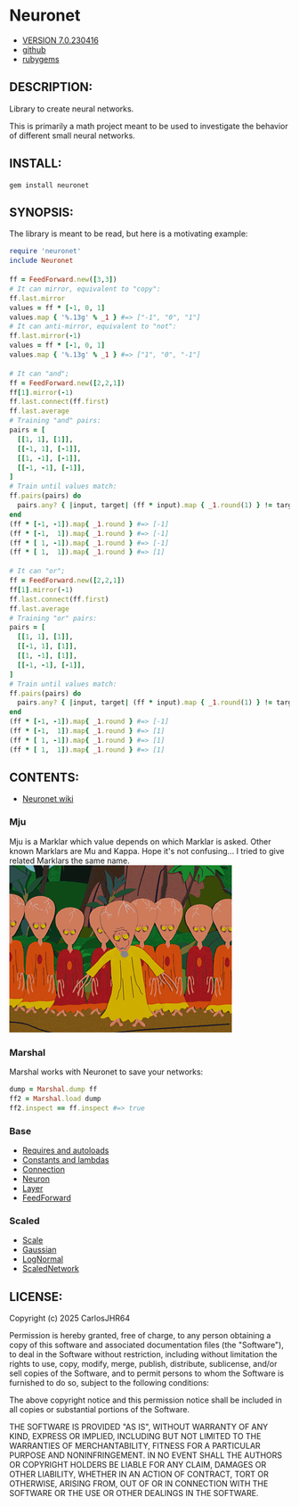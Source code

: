 # Neuronet

* [VERSION 7.0.230416](https://github.com/carlosjhr64/neuronet/releases)
* [github](https://github.com/carlosjhr64/neuronet)
* [rubygems](https://rubygems.org/gems/neuronet)

## DESCRIPTION:

Library to create neural networks.

This is primarily a math project meant to be used to investigate the behavior of
different small neural networks.

## INSTALL:
```console
gem install neuronet
```
## SYNOPSIS:

The library is meant to be read, but here is a motivating example:
```ruby
require 'neuronet'
include Neuronet

ff = FeedForward.new([3,3])
# It can mirror, equivalent to "copy":
ff.last.mirror
values = ff * [-1, 0, 1]
values.map { '%.13g' % _1 } #=> ["-1", "0", "1"]
# It can anti-mirror, equivalent to "not":
ff.last.mirror(-1)
values = ff * [-1, 0, 1]
values.map { '%.13g' % _1 } #=> ["1", "0", "-1"]

# It can "and";
ff = FeedForward.new([2,2,1])
ff[1].mirror(-1)
ff.last.connect(ff.first)
ff.last.average
# Training "and" pairs:
pairs = [
  [[1, 1], [1]],
  [[-1, 1], [-1]],
  [[1, -1], [-1]],
  [[-1, -1], [-1]],
]
# Train until values match:
ff.pairs(pairs) do
  pairs.any? { |input, target| (ff * input).map { _1.round(1) } != target }
end
(ff * [-1, -1]).map{ _1.round } #=> [-1]
(ff * [-1,  1]).map{ _1.round } #=> [-1]
(ff * [ 1, -1]).map{ _1.round } #=> [-1]
(ff * [ 1,  1]).map{ _1.round } #=> [1]

# It can "or";
ff = FeedForward.new([2,2,1])
ff[1].mirror(-1)
ff.last.connect(ff.first)
ff.last.average
# Training "or" pairs:
pairs = [
  [[1, 1], [1]],
  [[-1, 1], [1]],
  [[1, -1], [1]],
  [[-1, -1], [-1]],
]
# Train until values match:
ff.pairs(pairs) do
  pairs.any? { |input, target| (ff * input).map { _1.round(1) } != target }
end
(ff * [-1, -1]).map{ _1.round } #=> [-1]
(ff * [-1,  1]).map{ _1.round } #=> [1]
(ff * [ 1, -1]).map{ _1.round } #=> [1]
(ff * [ 1,  1]).map{ _1.round } #=> [1]
```
## CONTENTS:

* [Neuronet wiki](https://github.com/carlosjhr64/neuronet/wiki)

### Mju

Mju is a Marklar which value depends on which Marklar is asked.
Other known Marklars are Mu and Kappa.
Hope it's not confusing...
I tried to give related Marklars the same name.
![Marklar](img/marklar.png)

### Marshal

Marshal works with Neuronet to save your networks:
```ruby
dump = Marshal.dump ff
ff2 = Marshal.load dump
ff2.inspect == ff.inspect #=> true
```
### Base

* [Requires and autoloads](lib/neuronet.rb)
* [Constants and lambdas](lib/neuronet/constants.rb)
* [Connection](lib/neuronet/connection.rb)
* [Neuron](lib/neuronet/neuron.rb)
* [Layer](lib/neuronet/layer.rb)
* [FeedForward](lib/neuronet/feed_forward.rb)

### Scaled

* [Scale](lib/neuronet/scale.rb)
* [Gaussian](lib/neuronet/gaussian.rb)
* [LogNormal](lib/neuronet/log_normal.rb)
* [ScaledNetwork](lib/neuronet/scaled_network.rb)

## LICENSE:

Copyright (c) 2025 CarlosJHR64

Permission is hereby granted, free of charge,
to any person obtaining a copy of this software and
associated documentation files (the "Software"),
to deal in the Software without restriction,
including without limitation the rights
to use, copy, modify, merge, publish, distribute, sublicense, and/or sell
copies of the Software, and
to permit persons to whom the Software is furnished to do so,
subject to the following conditions:

The above copyright notice and this permission notice
shall be included in all copies or substantial portions of the Software.

THE SOFTWARE IS PROVIDED "AS IS",
WITHOUT WARRANTY OF ANY KIND, EXPRESS OR IMPLIED,
INCLUDING BUT NOT LIMITED TO THE WARRANTIES OF MERCHANTABILITY,
FITNESS FOR A PARTICULAR PURPOSE AND NONINFRINGEMENT.
IN NO EVENT SHALL THE AUTHORS OR COPYRIGHT HOLDERS BE LIABLE FOR ANY CLAIM,
DAMAGES OR OTHER LIABILITY, WHETHER IN AN ACTION OF CONTRACT,
TORT OR OTHERWISE, ARISING FROM, OUT OF OR IN CONNECTION WITH
THE SOFTWARE OR THE USE OR OTHER DEALINGS IN THE SOFTWARE.
